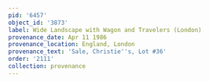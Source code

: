 ```yaml
---
pid: '6457'
object_id: '3873'
label: Wide Landscape with Wagon and Travelers (London)
provenance_date: Apr 11 1986
provenance_location: England, London
provenance_text: 'Sale, Christie''s, Lot #36'
order: '2111'
collection: provenance
---
```

